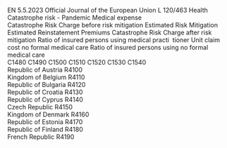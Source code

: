 EN  5.5.2023 Official Journal of the European Union L 120/463
 Health Catastrophe risk - Pandemic  Medical expense  
Catastrophe 
Risk Charge 
before risk 
mitigation  Estimated Risk 
Mitigation  Estimated 
Reinstatement 
Premiums  Catastrophe Risk 
Charge after risk 
mitigation  Ratio of insured 
persons using 
medical practi ­
tioner  Unit claim 
cost no 
formal 
medical care  Ratio of 
insured 
persons 
using no 
formal 
medical care  
C1480  C1490  C1500  C1510  C1520  C1530  C1540  
Republic of Austria  R4100  
Kingdom of Belgium  R4110  
Republic of Bulgaria  R4120  
Republic of Croatia  R4130  
Republic of Cyprus  R4140  
Czech Republic  R4150  
Kingdom of Denmark  R4160  
Republic of Estonia  R4170  
Republic of Finland  R4180  
French Republic  R4190